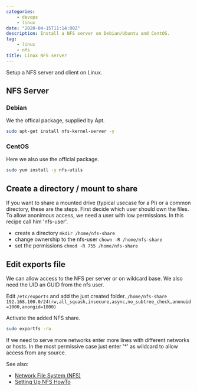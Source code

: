 ```yaml
---
categories:
    - devops
    - linux
date: "2020-04-15T11:14:00Z"
description: Install a NFS server on Debian/Ubuntu and CentOS.
tag:
    - linux
    - nfs
title: Linux NFS server
---
```


Setup a NFS server and client on Linux.
<!--more-->

## NFS Server

### Debian

We the offical package, supplied by Apt.

```bash
sudo apt-get install nfs-kernel-server -y

```

### CentOS

Here we also use the official package.

```bash
sudo yum install -y nfs-utils
```

## Create a directory / mount to share

If you want to share a mounted drive (typical usecase for a Pi) or a common directory, these are the steps.
First decide which user should own the files. To allow anonimous access, we need a user with low permissions. In this recipe call him 'nfs-user'.

- create a directory `mkdir /home/nfs-share`
- change ownership to the nfs-user `chown -R /home/nfs-share`
- set the permissions `chmod -R 755 /home/nfs-share`

## Edit  exports file

We can allow access to the NFS  per server or on wildcard base. We also need the UID an GUID from the nfs user.

Edit `/etc/exports` and add the just created folder.
`/home/nfs-share 192.168.100.0/24(rw,all_squash,insecure,async,no_subtree_check,anonuid=1000,anongid=1000)`

Activate the added NFS share.

```bash
sudo exportfs -ra
```

If we need to serve more networks enter more lines with different networks or hosts. In the most permissive case just enter '*' as wildcard to allow access from any source.

See also:

- [Network File System (NFS)](https://ubuntu.com/server/docs/service-nfs)
- [Setting Up NFS HowTo](https://help.ubuntu.com/community/SettingUpNFSHowTo)